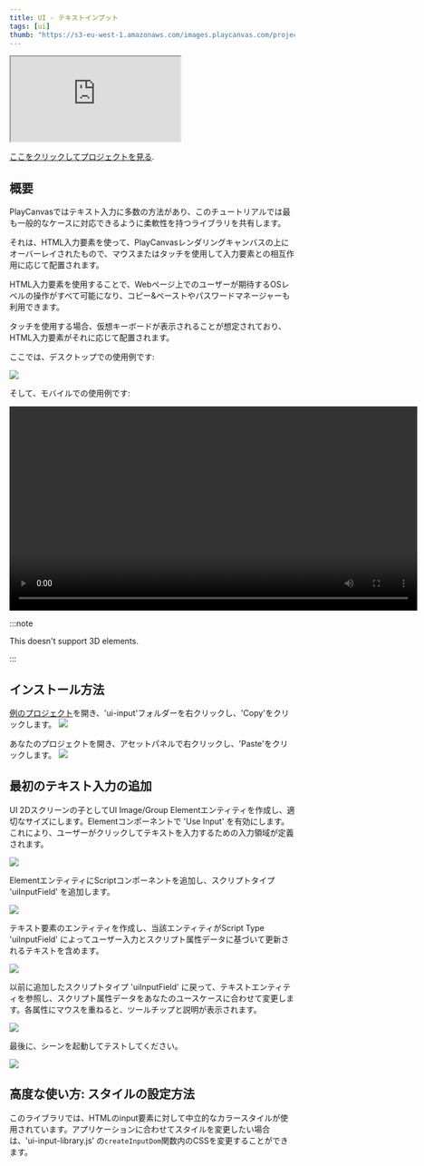 ```yaml
---
title: UI - テキストインプット
tags: [ui]
thumb: "https://s3-eu-west-1.amazonaws.com/images.playcanvas.com/projects/12/1005906/36C2AF-image-75.jpg"
---
```


<div className="iframe-container">
    <iframe loading="lazy" src="https://playcanv.as/p/8ZQaDGf8/" title="User Interface - Text Input"></iframe>
</div>

[ここをクリックしてプロジェクトを見る][project-link].

## 概要

PlayCanvasではテキスト入力に多数の方法があり、このチュートリアルでは最も一般的なケースに対応できるように柔軟性を持つライブラリを共有します。 

それは、HTML入力要素を使って、PlayCanvasレンダリングキャンバスの上にオーバーレイされたもので、マウスまたはタッチを使用して入力要素との相互作用に応じて配置されます。 

HTML入力要素を使用することで、Webページ上でのユーザーが期待するOSレベルの操作がすべて可能になり、コピー&ペーストやパスワードマネージャーも利用できます。

タッチを使用する場合、仮想キーボードが表示されることが想定されており、HTML入力要素がそれに応じて配置されます。 

ここでは、デスクトップでの使用例です:

![][desktop-preview]

そして、モバイルでの使用例です:

<div class="centered"><video height="360" controls src="/images/tutorials/ui-text-input/mobile-preview.mp4"></video></div>

:::note

This doesn't support 3D elements.

:::

## インストール方法

[例のプロジェクト][project-link]を開き、'ui-input'フォルダーを右クリックし、'Copy'をクリックします。
![][copy-folder]

あなたのプロジェクトを開き、アセットパネルで右クリックし、'Paste'をクリックします。
![][paste-folder]

## 最初のテキスト入力の追加

UI 2Dスクリーンの子としてUI Image/Group Elementエンティティを作成し、適切なサイズにします。Elementコンポーネントで 'Use Input' を有効にします。これにより、ユーザーがクリックしてテキストを入力するための入力領域が定義されます。

![][create-image-element]

ElementエンティティにScriptコンポーネントを追加し、スクリプトタイプ 'uiInputField' を追加します。

![][add-script-component]

テキスト要素のエンティティを作成し、当該エンティティがScript Type 'uiInputField' によってユーザー入力とスクリプト属性データに基づいて更新されるテキストを含めます。

![][create-text-element]

以前に追加したスクリプトタイプ 'uiInputField' に戻って、テキストエンティティを参照し、スクリプト属性データをあなたのユースケースに合わせて変更します。各属性にマウスを重ねると、ツールチップと説明が表示されます。

![][update-script-type]

最後に、シーンを起動してテストしてください。

![][launch-scene]

## 高度な使い方: スタイルの設定方法

このライブラリでは、HTMLのinput要素に対して中立的なカラースタイルが使用されています。アプリケーションに合わせてスタイルを変更したい場合は、'ui-input-library.js' の`createInputDom`関数内のCSSを変更することができます。

[desktop-preview]: /images/tutorials/ui-text-input/desktop-preview.gif
[project-link]: https://playcanvas.com/project/1005906/overview/ui-text-input
[copy-folder]: /images/tutorials/ui-text-input/copy-folder.gif
[paste-folder]: /images/tutorials/ui-text-input/paste-folder.gif
[create-image-element]: /images/tutorials/ui-text-input/create-image-element.gif
[add-script-component]: /images/tutorials/ui-text-input/add-script-component.gif
[create-text-element]: /images/tutorials/ui-text-input/create-text-element.gif
[update-script-type]: /images/tutorials/ui-text-input/update-script-type.gif
[launch-scene]: /images/tutorials/ui-text-input/launch-scene.gif
